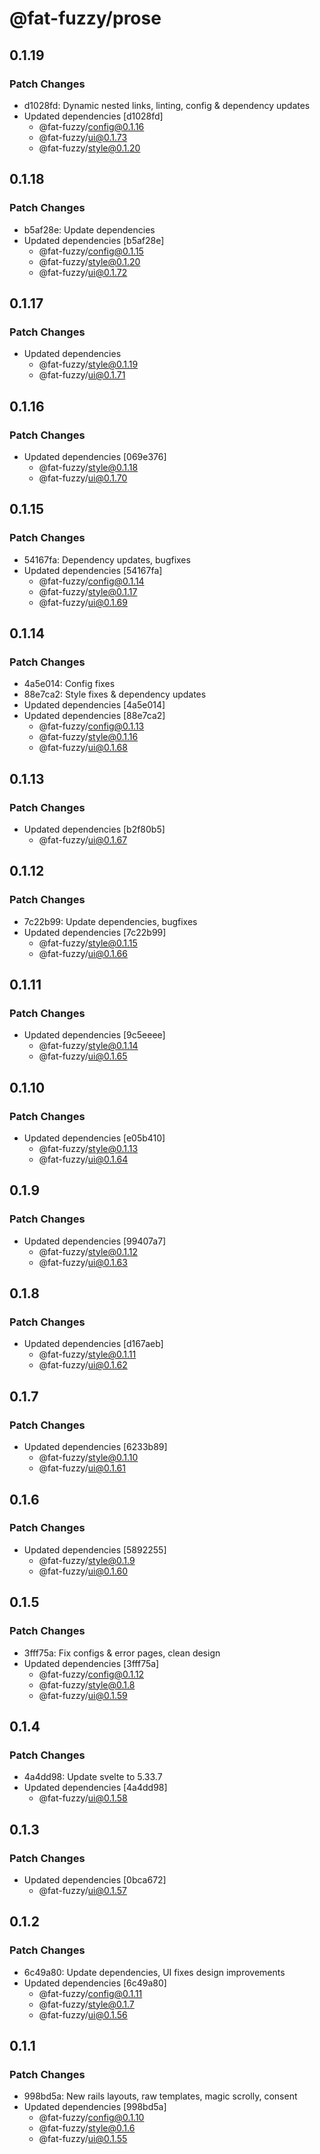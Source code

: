 # @fat-fuzzy/prose

## 0.1.19

### Patch Changes

- d1028fd: Dynamic nested links, linting, config & dependency updates
- Updated dependencies [d1028fd]
  - @fat-fuzzy/config@0.1.16
  - @fat-fuzzy/ui@0.1.73
  - @fat-fuzzy/style@0.1.20

## 0.1.18

### Patch Changes

- b5af28e: Update dependencies
- Updated dependencies [b5af28e]
  - @fat-fuzzy/config@0.1.15
  - @fat-fuzzy/style@0.1.20
  - @fat-fuzzy/ui@0.1.72

## 0.1.17

### Patch Changes

- Updated dependencies
  - @fat-fuzzy/style@0.1.19
  - @fat-fuzzy/ui@0.1.71

## 0.1.16

### Patch Changes

- Updated dependencies [069e376]
  - @fat-fuzzy/style@0.1.18
  - @fat-fuzzy/ui@0.1.70

## 0.1.15

### Patch Changes

- 54167fa: Dependency updates, bugfixes
- Updated dependencies [54167fa]
  - @fat-fuzzy/config@0.1.14
  - @fat-fuzzy/style@0.1.17
  - @fat-fuzzy/ui@0.1.69

## 0.1.14

### Patch Changes

- 4a5e014: Config fixes
- 88e7ca2: Style fixes & dependency updates
- Updated dependencies [4a5e014]
- Updated dependencies [88e7ca2]
  - @fat-fuzzy/config@0.1.13
  - @fat-fuzzy/style@0.1.16
  - @fat-fuzzy/ui@0.1.68

## 0.1.13

### Patch Changes

- Updated dependencies [b2f80b5]
  - @fat-fuzzy/ui@0.1.67

## 0.1.12

### Patch Changes

- 7c22b99: Update dependencies, bugfixes
- Updated dependencies [7c22b99]
  - @fat-fuzzy/style@0.1.15
  - @fat-fuzzy/ui@0.1.66

## 0.1.11

### Patch Changes

- Updated dependencies [9c5eeee]
  - @fat-fuzzy/style@0.1.14
  - @fat-fuzzy/ui@0.1.65

## 0.1.10

### Patch Changes

- Updated dependencies [e05b410]
  - @fat-fuzzy/style@0.1.13
  - @fat-fuzzy/ui@0.1.64

## 0.1.9

### Patch Changes

- Updated dependencies [99407a7]
  - @fat-fuzzy/style@0.1.12
  - @fat-fuzzy/ui@0.1.63

## 0.1.8

### Patch Changes

- Updated dependencies [d167aeb]
  - @fat-fuzzy/style@0.1.11
  - @fat-fuzzy/ui@0.1.62

## 0.1.7

### Patch Changes

- Updated dependencies [6233b89]
  - @fat-fuzzy/style@0.1.10
  - @fat-fuzzy/ui@0.1.61

## 0.1.6

### Patch Changes

- Updated dependencies [5892255]
  - @fat-fuzzy/style@0.1.9
  - @fat-fuzzy/ui@0.1.60

## 0.1.5

### Patch Changes

- 3fff75a: Fix configs & error pages, clean design
- Updated dependencies [3fff75a]
  - @fat-fuzzy/config@0.1.12
  - @fat-fuzzy/style@0.1.8
  - @fat-fuzzy/ui@0.1.59

## 0.1.4

### Patch Changes

- 4a4dd98: Update svelte to 5.33.7
- Updated dependencies [4a4dd98]
  - @fat-fuzzy/ui@0.1.58

## 0.1.3

### Patch Changes

- Updated dependencies [0bca672]
  - @fat-fuzzy/ui@0.1.57

## 0.1.2

### Patch Changes

- 6c49a80: Update dependencies, UI fixes design improvements
- Updated dependencies [6c49a80]
  - @fat-fuzzy/config@0.1.11
  - @fat-fuzzy/style@0.1.7
  - @fat-fuzzy/ui@0.1.56

## 0.1.1

### Patch Changes

- 998bd5a: New rails layouts, raw templates, magic scrolly, consent
- Updated dependencies [998bd5a]
  - @fat-fuzzy/config@0.1.10
  - @fat-fuzzy/style@0.1.6
  - @fat-fuzzy/ui@0.1.55
